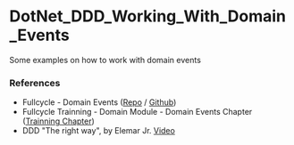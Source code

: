 # DotNet_DDD_Working_With_Domain_Events
Some examples on how to work with domain events


### References
- Fullcycle - Domain Events ([Repo](https://github.com/codeedu/domain-events-youtube) / [Github](https://www.youtube.com/watch?v=nJOgYtg_2UM))
- Fullcycle Trainning - Domain Module - Domain Events Chapter ([Trainning Chapter](https://plataforma.fullcycle.com.br/courses/172/168/167/conteudos?capitulo=167&conteudo=7804))
- DDD "The right way", by Elemar Jr. [Video](https://www.youtube.com/watch?v=_By3QRBMHSo)

